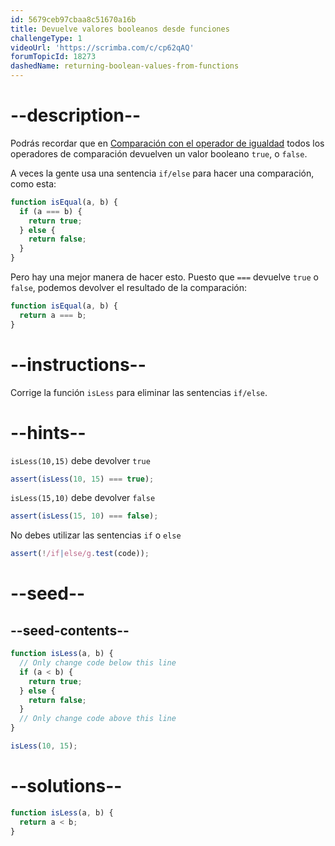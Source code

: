 ```yaml
---
id: 5679ceb97cbaa8c51670a16b
title: Devuelve valores booleanos desde funciones
challengeType: 1
videoUrl: 'https://scrimba.com/c/cp62qAQ'
forumTopicId: 18273
dashedName: returning-boolean-values-from-functions
---
```


# --description--

Podrás recordar que en [Comparación con el operador de igualdad](/learn/javascript-algorithms-and-data-structures/basic-javascript/comparison-with-the-equality-operator) todos los operadores de comparación devuelven un valor booleano `true`, o `false`.

A veces la gente usa una sentencia `if/else` para hacer una comparación, como esta:

```js
function isEqual(a, b) {
  if (a === b) {
    return true;
  } else {
    return false;
  }
}
```

Pero hay una mejor manera de hacer esto. Puesto que `===` devuelve `true` o `false`, podemos devolver el resultado de la comparación:

```js
function isEqual(a, b) {
  return a === b;
}
```

# --instructions--

Corrige la función `isLess` para eliminar las sentencias `if/else`.

# --hints--

`isLess(10,15)` debe devolver `true`

```js
assert(isLess(10, 15) === true);
```

`isLess(15,10)` debe devolver `false`

```js
assert(isLess(15, 10) === false);
```

No debes utilizar las sentencias `if` o `else`

```js
assert(!/if|else/g.test(code));
```

# --seed--

## --seed-contents--

```js
function isLess(a, b) {
  // Only change code below this line
  if (a < b) {
    return true;
  } else {
    return false;
  }
  // Only change code above this line
}

isLess(10, 15);
```

# --solutions--

```js
function isLess(a, b) {
  return a < b;
}
```
